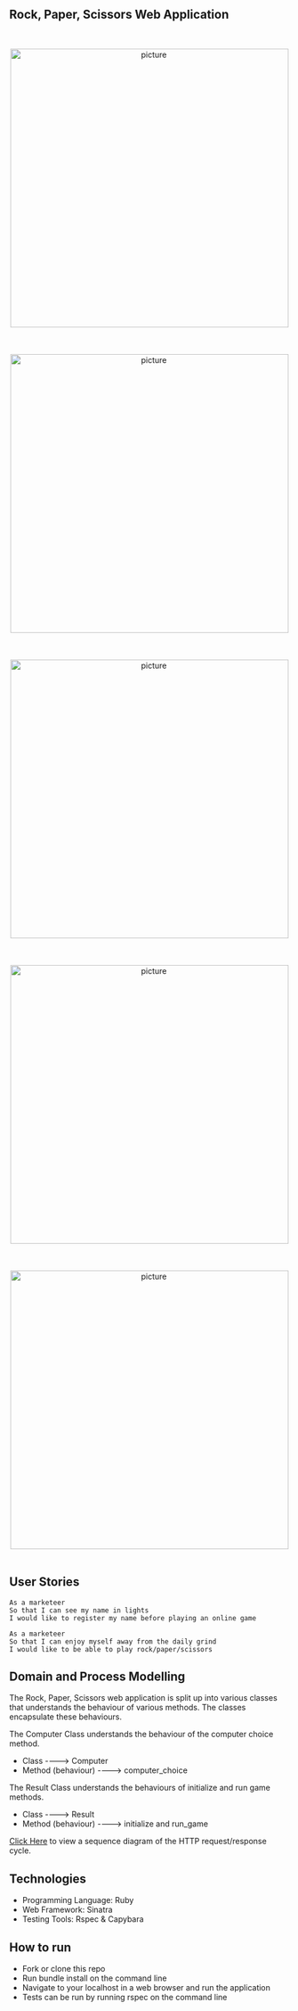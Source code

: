 ## Rock, Paper, Scissors Web Application

<br>
<p align="center">
<img width="500" alt="picture" src="https://github.com/RichEwin/rps-challenge/blob/master/Images/Screenshot%202020-05-31%20at%2015.31.56.png?raw=true">
<br><br>
<br>
<p align="center">
<img width="500" alt="picture" src="https://github.com/RichEwin/rps-challenge/blob/master/Images/Screenshot%202020-05-31%20at%2015.31.28.png?raw=true">
<br><br>
<br>
<p align="center">
<img width="500" alt="picture" src="https://github.com/RichEwin/rps-challenge/blob/master/Images/Screenshot%202020-05-31%20at%2015.32.54.png?raw=true">
<br><br>
<br>
<p align="center">
<img width="500" alt="picture" src="https://github.com/RichEwin/rps-challenge/blob/master/Images/Screenshot%202020-05-31%20at%2015.33.36.png?raw=true">
<br><br>
<br>
<p align="center">
<img width="500" alt="picture" src="https://github.com/RichEwin/rps-challenge/blob/master/Images/Screenshot%202020-05-31%20at%2015.34.11.png?raw=true">
<br><br>

## User Stories

```
As a marketeer
So that I can see my name in lights
I would like to register my name before playing an online game

As a marketeer
So that I can enjoy myself away from the daily grind
I would like to be able to play rock/paper/scissors
```

## Domain and Process Modelling

The Rock, Paper, Scissors web application is split up into various classes that understands the behaviour of various methods. The classes encapsulate these behaviours. 

The Computer Class understands the behaviour of the computer choice method.

- Class ----> Computer
- Method (behaviour) ----> computer_choice 

The Result Class understands the behaviours of initialize and run game methods.

- Class ----> Result
- Method (behaviour) ----> initialize and run_game

[Click Here](https://github.com/RichEwin/rps-challenge/blob/master/Images/Screenshot%202020-06-01%20at%2008.21.27.png?raw=true) to view a sequence diagram of the HTTP request/response cycle.

## Technologies 

- Programming Language: Ruby
- Web Framework: Sinatra
- Testing Tools: Rspec & Capybara

## How to run

- Fork or clone this repo
- Run bundle install on the command line
- Navigate to your localhost in a web browser and run the application
- Tests can be run by running rspec on the command line
